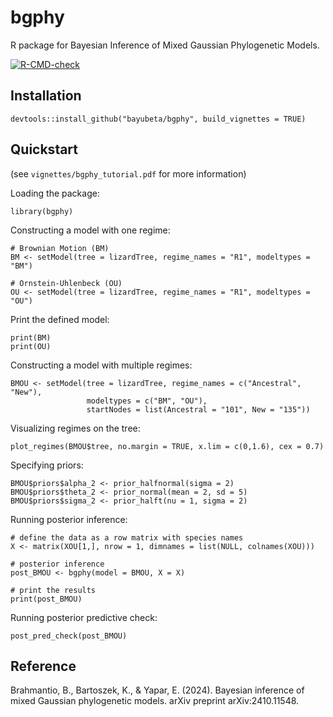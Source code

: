 # bgphy
 R package for Bayesian Inference of Mixed Gaussian Phylogenetic Models. 

 [![R-CMD-check](https://github.com/bayubeta/bgphy/actions/workflows/R-CMD-check.yaml/badge.svg)](https://github.com/bayubeta/bgphy/actions/workflows/R-CMD-check.yaml)

## Installation
```
devtools::install_github("bayubeta/bgphy", build_vignettes = TRUE)
```

## Quickstart
(see `vignettes/bgphy_tutorial.pdf` for more information)

Loading the package:
```
library(bgphy)
```

Constructing a model with one regime:
```
# Brownian Motion (BM)
BM <- setModel(tree = lizardTree, regime_names = "R1", modeltypes = "BM")

# Ornstein-Uhlenbeck (OU)
OU <- setModel(tree = lizardTree, regime_names = "R1", modeltypes = "OU")
```

Print the defined model:
```
print(BM)
print(OU)
```

Constructing a model with multiple regimes:
```
BMOU <- setModel(tree = lizardTree, regime_names = c("Ancestral", "New"),
                 modeltypes = c("BM", "OU"), 
                 startNodes = list(Ancestral = "101", New = "135"))
```

Visualizing regimes on the tree:
```
plot_regimes(BMOU$tree, no.margin = TRUE, x.lim = c(0,1.6), cex = 0.7)
```

Specifying priors:
```
BMOU$priors$alpha_2 <- prior_halfnormal(sigma = 2)
BMOU$priors$theta_2 <- prior_normal(mean = 2, sd = 5)
BMOU$priors$sigma_2 <- prior_halft(nu = 1, sigma = 2)
```

Running posterior inference:
```
# define the data as a row matrix with species names
X <- matrix(XOU[1,], nrow = 1, dimnames = list(NULL, colnames(XOU)))

# posterior inference
post_BMOU <- bgphy(model = BMOU, X = X)

# print the results
print(post_BMOU)
```

Running posterior predictive check:
```
post_pred_check(post_BMOU)
```


## Reference
Brahmantio, B., Bartoszek, K., & Yapar, E. (2024). Bayesian inference of mixed Gaussian phylogenetic models. arXiv preprint arXiv:2410.11548.
